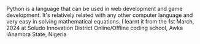 Python is a language that can be used in web development and game development. It's relatively related with any other computer language and very easy in solving mathematical equations.
I learnt it from the 1st March, 2024 at Soludo Innovation District Online/Offline coding school, Awka iAnambra State, Nigeria

